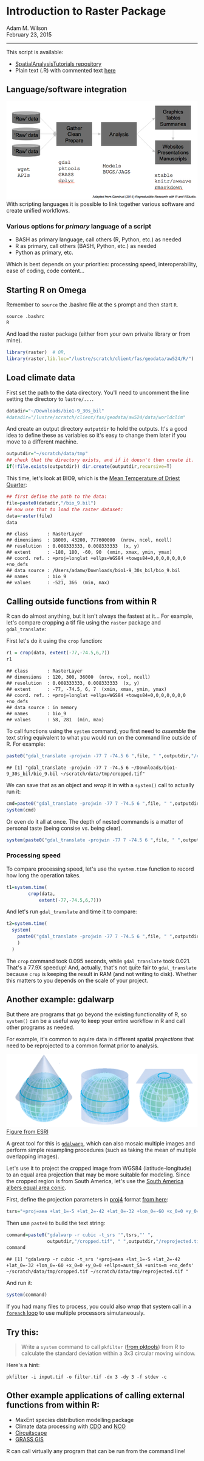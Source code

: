 # Introduction to Raster Package
Adam M. Wilson  
February 23, 2015  




----

This script is available:

  * [SpatialAnalysisTutorials repository](http://github.com/adammwilson/SpatialAnalysisTutorials/blob/master/R_RasterIntroduction)
  * Plain text (.R) with commented text 
  [here](https://raw.githubusercontent.com/adammwilson/SpatialAnalysisTutorials/master/R_RasterIntroduction/R_CallingOutsideFunctions.R)

## Language/software integration
![Workflow Figure](Workflow.png)
With scripting languages it is possible to link together various software and create unified workflows.

### Various options for _primary_ language of a script

* BASH as primary language, call others (R, Python, etc.) as needed
* R as primary, call others (BASH, Python, etc.) as needed
* Python as primary, etc.

Which is best depends on your priorities:  processing speed, interoperability, ease of coding, code content...

## Starting R on Omega

Remember to `source` the .bashrc file at the `$` prompt and then start `R`.
```{}
source .bashrc
R
```

And load the raster package (either from your own privaite library or from mine).

```r
library(raster)  # OR, 
library(raster,lib.loc="/lustre/scratch/client/fas/geodata/aw524/R/")
```

## Load climate data

First set the path to the data directory.  You'll need to uncomment the line setting the directory to `lustre/...`.


```r
datadir="~/Downloads/bio1-9_30s_bil"
#datadir="/lustre/scratch/client/fas/geodata/aw524/data/worldclim"
```

And create an output directory `outputdir` to hold the outputs.  It's a good idea to define these as variables so it's easy to change them later if you move to a different machine.  

```r
outputdir="~/scratch/data/tmp"
## check that the directory exists, and if it doesn't then create it.
if(!file.exists(outputdir)) dir.create(outputdir,recursive=T)
```

This time, let's look at BIO9, which is the [Mean Temperature of Driest Quarter](http://www.worldclim.org/bioclim):

```r
## first define the path to the data:
file=paste0(datadir,"/bio_9.bil") 
## now use that to load the raster dataset:
data=raster(file)
data
```

```
## class       : RasterLayer 
## dimensions  : 18000, 43200, 777600000  (nrow, ncol, ncell)
## resolution  : 0.008333333, 0.008333333  (x, y)
## extent      : -180, 180, -60, 90  (xmin, xmax, ymin, ymax)
## coord. ref. : +proj=longlat +ellps=WGS84 +towgs84=0,0,0,0,0,0,0 +no_defs 
## data source : /Users/adamw/Downloads/bio1-9_30s_bil/bio_9.bil 
## names       : bio_9 
## values      : -521, 366  (min, max)
```


## Calling outside functions from within R
R can do almost anything, but it isn't always the fastest at it...  For example, let's compare cropping a tif file using the `raster` package and `gdal_translate`:

First let's do it using the `crop` function:

```r
r1 = crop(data, extent(-77,-74.5,6,7))
r1
```

```
## class       : RasterLayer 
## dimensions  : 120, 300, 36000  (nrow, ncol, ncell)
## resolution  : 0.008333333, 0.008333333  (x, y)
## extent      : -77, -74.5, 6, 7  (xmin, xmax, ymin, ymax)
## coord. ref. : +proj=longlat +ellps=WGS84 +towgs84=0,0,0,0,0,0,0 +no_defs 
## data source : in memory
## names       : bio_9 
## values      : 58, 281  (min, max)
```


To call functions using the `system` command, you first need to _assemble_ the text string equivalent to what you would run on the command line outside of R.  For example:

```r
paste0("gdal_translate -projwin -77 7 -74.5 6 ",file, " ",outputdir,"/cropped.tif")
```

```
## [1] "gdal_translate -projwin -77 7 -74.5 6 ~/Downloads/bio1-9_30s_bil/bio_9.bil ~/scratch/data/tmp/cropped.tif"
```

We can save that as an object and _wrap_ it in with a `system()` call to actually run it:

```r
cmd=paste0("gdal_translate -projwin -77 7 -74.5 6 ",file, " ",outputdir,"/cropped.tif")
system(cmd)
```

Or even do it all at once.  The depth of nested commands is a matter of personal taste (being consise vs. being clear).  

```r
system(paste0("gdal_translate -projwin -77 7 -74.5 6 ",file, " ",outputdir,"/cropped.tif"))
```


### Processing speed

To compare processing speed, let's use the `system.time` function to record how long the operation takes.  

```r
t1=system.time(
        crop(data,
            extent(-77,-74.5,6,7)))
```

And let's run `gdal_translate` and time it to compare:

```r
t2=system.time(
  system(
    paste0("gdal_translate -projwin -77 7 -74.5 6 ",file, " ",outputdir,"/cropped.tif")
    )
  )
```

The `crop` command took 0.095 seconds, while `gdal_translate` took 0.021.  That's a 77.9X speedup!  And, actually, that's not quite fair to `gdal_translate` because `crop` is keeping the result in RAM (and not writing to disk).  Whether this matters to you depends on the scale of your project.


## Another example: gdalwarp
But there are programs that go beyond the existing functionality of R, so `system()` can be a useful way to keep your entire workflow in R and call other programs as needed.  

For example, it's common to aquire data in different spatial _projections_ that need to be reprojected to a common format prior to analysis.

![Projection Figure](projection.png) [Figure from ESRI](http://webhelp.esri.com/arcgisexplorer/2012/en/map_projections.htm)

A great tool for this is [`gdalwarp`](http://www.gdal.org/gdalwarp.html), which can also mosaic multiple images and perform simple resampling procedures (such as taking the mean of multiple overlapping images).

Let's use it to project the cropped image from WGS84 (latitude-longitude) to an equal area projection that may be more suitable for modeling.  Since the cropped region is from South America, let's use the [South America albers equal area conic](http://spatialreference.org/ref/esri/south-america-albers-equal-area-conic/).  

First, define the projection parameters in [proj4](http://trac.osgeo.org/proj/) format [from here](http://spatialreference.org/ref/esri/south-america-albers-equal-area-conic/):

```r
tsrs="+proj=aea +lat_1=-5 +lat_2=-42 +lat_0=-32 +lon_0=-60 +x_0=0 +y_0=0 +ellps=aust_SA +units=m +no_defs"
```

Then use `paste0` to build the text string:

```r
command=paste0("gdalwarp -r cubic -t_srs '",tsrs,"' ",
               outputdir,"/cropped.tif", " ",outputdir,"/reprojected.tif ")
command
```

```
## [1] "gdalwarp -r cubic -t_srs '+proj=aea +lat_1=-5 +lat_2=-42 +lat_0=-32 +lon_0=-60 +x_0=0 +y_0=0 +ellps=aust_SA +units=m +no_defs' ~/scratch/data/tmp/cropped.tif ~/scratch/data/tmp/reprojected.tif "
```

And run it:

```r
system(command)
```

If you had many files to process, you could also  _wrap_ that system call in a [`foreach` loop](http://trac.osgeo.org/proj/) to use multiple processors simutaneously.  

## Try this:
> Write a `system` command to call `pkfilter` ([from pktools](http://pktools.nongnu.org/html/md_pkfilter.html)) from R to calculate the standard deviation within a 3x3 circular moving window. 

Here's a hint:

```
pkfilter -i input.tif -o filter.tif -dx 3 -dy 3 -f stdev -c
```




## Other example applications of calling external functions from within R:

* MaxEnt species distribution modelling package
* Climate data processing with [CDO](https://code.zmaw.de/projects/cdo) and [NCO](http://nco.sourceforge.net)
* [Circuitscape](http://www.circuitscape.org)
* [GRASS GIS](http://grass.osgeo.org)

R can call virtually any program that can be run from the command line!
